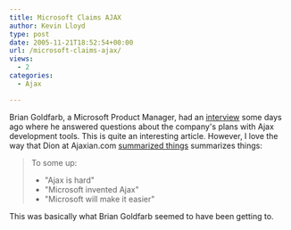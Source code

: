```yaml
---
title: Microsoft Claims AJAX
author: Kevin Lloyd
type: post
date: 2005-11-21T18:52:54+00:00
url: /microsoft-claims-ajax/
views:
  - 2
categories:
  - Ajax

---
```

Brian Goldfarb, a Microsoft Product Manager, had an [interview][1] some days ago where he answered questions about the company's plans with Ajax development tools. This is quite an interesting article. However, I love the way that Dion at Ajaxian.com [summarized things][2] summarizes things:

> To some up:
>
>   * "Ajax is hard"
>   * "Microsoft invented Ajax"
>   * "Microsoft will make it easier"

This was basically what Brian Goldfarb seemed to have been getting to.

 [1]: http://www.informationweek.com/story/showArticle.jhtml?articleID=174400424
 [2]: http://ajaxian.com/archives/2005/11/microsoft_touts.html